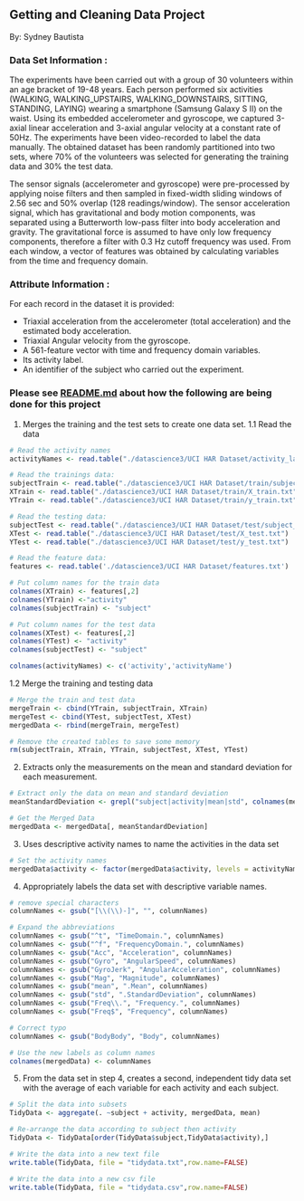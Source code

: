 ## Getting and Cleaning Data Project
By: Sydney Bautista

### Data Set Information :
The experiments have been carried out with a group of 30 volunteers within an age bracket of 19-48 years. Each person performed six activities (WALKING, WALKING_UPSTAIRS, WALKING_DOWNSTAIRS, SITTING, STANDING, LAYING) wearing a smartphone (Samsung Galaxy S II) on the waist. Using its embedded accelerometer and gyroscope, we captured 3-axial linear acceleration and 3-axial angular velocity at a constant rate of 50Hz. The experiments have been video-recorded to label the data manually. The obtained dataset has been randomly partitioned into two sets, where 70% of the volunteers was selected for generating the training data and 30% the test data. 

The sensor signals (accelerometer and gyroscope) were pre-processed by applying noise filters and then sampled in fixed-width sliding windows of 2.56 sec and 50% overlap (128 readings/window). The sensor acceleration signal, which has gravitational and body motion components, was separated using a Butterworth low-pass filter into body acceleration and gravity. The gravitational force is assumed to have only low frequency components, therefore a filter with 0.3 Hz cutoff frequency was used. From each window, a vector of features was obtained by calculating variables from the time and frequency domain.

### Attribute Information :
For each record in the dataset it is provided: 
- Triaxial acceleration from the accelerometer (total acceleration) and the estimated body acceleration. 
- Triaxial Angular velocity from the gyroscope. 
- A 561-feature vector with time and frequency domain variables. 
- Its activity label. 
- An identifier of the subject who carried out the experiment.

### Please see [README.md](https://github.com/SJ05/datasciencecoursera/blob/master/3_Getting%20and%20Cleaning%20Data/README.md) about how the following are being done for this project
1. Merges the training and the test sets to create one data set.
1.1 Read the data
```r
# Read the activity names
activityNames <- read.table("./datascience3/UCI HAR Dataset/activity_labels.txt")

# Read the trainings data:
subjectTrain <- read.table("./datascience3/UCI HAR Dataset/train/subject_train.txt")
XTrain <- read.table("./datascience3/UCI HAR Dataset/train/X_train.txt")
YTrain <- read.table("./datascience3/UCI HAR Dataset/train/y_train.txt")

# Read the testing data:
subjectTest <- read.table("./datascience3/UCI HAR Dataset/test/subject_test.txt")
XTest <- read.table("./datascience3/UCI HAR Dataset/test/X_test.txt")
YTest <- read.table("./datascience3/UCI HAR Dataset/test/y_test.txt")

# Read the feature data:
features <- read.table('./datascience3/UCI HAR Dataset/features.txt')

# Put column names for the train data
colnames(XTrain) <- features[,2] 
colnames(YTrain) <-"activity"
colnames(subjectTrain) <- "subject"

# Put column names for the test data
colnames(XTest) <- features[,2] 
colnames(YTest) <- "activity"
colnames(subjectTest) <- "subject"

colnames(activityNames) <- c('activity','activityName')
```

1.2 Merge the training and testing data
```r
# Merge the train and test data
mergeTrain <- cbind(YTrain, subjectTrain, XTrain)
mergeTest <- cbind(YTest, subjectTest, XTest)
mergedData <- rbind(mergeTrain, mergeTest)

# Remove the created tables to save some memory
rm(subjectTrain, XTrain, YTrain, subjectTest, XTest, YTest)
```

2. Extracts only the measurements on the mean and standard deviation for each measurement.
```r
# Extract only the data on mean and standard deviation
meanStandardDeviation <- grepl("subject|activity|mean|std", colnames(mergedData))

# Get the Merged Data
mergedData <- mergedData[, meanStandardDeviation]
```

3. Uses descriptive activity names to name the activities in the data set
```r
# Set the activity names
mergedData$activity <- factor(mergedData$activity, levels = activityNames[, 1], labels = activityNames[, 2])
```

4. Appropriately labels the data set with descriptive variable names.
```r
# remove special characters
columnNames <- gsub("[\\(\\)-]", "", columnNames)

# Expand the abbreviations
columnNames <- gsub("^t", "TimeDomain.", columnNames)
columnNames <- gsub("^f", "FrequencyDomain.", columnNames)
columnNames <- gsub("Acc", "Acceleration", columnNames)
columnNames <- gsub("Gyro", "AngularSpeed", columnNames)
columnNames <- gsub("GyroJerk", "AngularAcceleration", columnNames)
columnNames <- gsub("Mag", "Magnitude", columnNames)
columnNames <- gsub("mean", ".Mean", columnNames)
columnNames <- gsub("std", ".StandardDeviation", columnNames)
columnNames <- gsub("Freq\\.", "Frequency.", columnNames)
columnNames <- gsub("Freq$", "Frequency", columnNames)

# Correct typo
columnNames <- gsub("BodyBody", "Body", columnNames)

# Use the new labels as column names
colnames(mergedData) <- columnNames
```

5. From the data set in step 4, creates a second, independent tidy data set with the average of each variable for each activity and each subject.
```r
# Split the data into subsets
TidyData <- aggregate(. ~subject + activity, mergedData, mean)

# Re-arrange the data according to subject then activity
TidyData <- TidyData[order(TidyData$subject,TidyData$activity),]

# Write the data into a new text file
write.table(TidyData, file = "tidydata.txt",row.name=FALSE)

# Write the data into a new csv file
write.table(TidyData, file = "tidydata.csv",row.name=FALSE)
```
